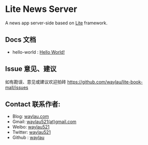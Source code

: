 # Lite News Server

A news app server-side based on [Lite](https://github.com/waylau/lite) framework. 

## Docs 文档

* hello-world : [Hello World!](docs/hello-world.md)

## Issue 意见、建议

如有勘误、意见或建议欢迎拍砖 <https://github.com/waylau/lite-book-mall/issues>

## Contact 联系作者:

* Blog: [waylau.com](https://waylau.com)
* Gmail: [waylau521(at)gmail.com](mailto:waylau521@gmail.com)
* Weibo: [waylau521](http://weibo.com/waylau521)
* Twitter: [waylau521](https://twitter.com/waylau521)
* Github : [waylau](https://github.com/waylau)